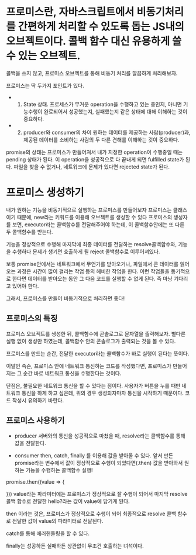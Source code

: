 # 프로미스란, 자바스크립트에서 비동기처리를 간편하게 처리할 수 있도록 돕는 JS내의 오브젝트이다. 콜백 함수 대신 유용하게 쓸 수 있는 오브젝트.

콜백을 쓰지 않고, 프로미스 오브젝트를 통해 비동기 처리를 깔끔하게 처리해보자.

프로미스는 딱 두가지 포인트가 있다.
- 1. State
상태. 프로세스가 무거운 operation을 수행하고 있는 중인지, 아니면 기능수행이 완료되어서 성공했는지, 실패했는지 같은 상태에 대해 이해하는 것이 중요하다.
- 2. producer와 consumer의 차이
원하는 데이터를 제공하는 사람(producer)과, 제공된 데이터를 소비하는 사람의 두 다른 견해를 이해하는 것이 중요하다.

promise의 상태는 프로미스가 만들어져서 내가 지정한 operation이 수행중일 때는 pending 상태가 된다. 이 operation을 성공적으로 다 끝내게 되면 fulfilled state가 된다.
파일을 찾을 수 없거나, 네트워크에 문제가 있다면 rejected state가 된다.

# 프로미스 생성하기 
내가 원하는 기능을 비동기적으로 실행하는 프로미스를 만들어보자
프로미스는 클래스이기 때문에, new라는 키워드를 이용해 오브젝트를 생성할 수 있다
프로미스의 생성자를 보면, executor라는 콜백함수를 전달해주어야 하는데, 이 콜백함수안에는 또 다른 두 콜백함수를 받는다. 

기능을 정상적으로 수행해 마지막에 최종 데이터를 전달하는 resolve콜백함수와, 기능을 수행하다 문제가 생기면 호출하게 될 reject 콜백함수로 이루어져있다.

보통 promise안에서는 네트워크에서 무언가를 받아오거나, 파일에서 큰 데이터를 읽어오는 과정은 시간이 많이 걸리는 작업 등의 헤비한 작업을 한다. 이런 작업들을 동기적으로 한다면 데이터를 받아오는 동안 그 다음 코드를 실행할 수 없게 된다. 즉 마냥 기다리고 있어야 한다.

그래서, 프로미스를 만들어 비동기적으로 처리하면 좋다!

## 프로미스의 특징
프로미스 오브젝트를 생성한 뒤, 콜백함수에 콘솔로그로 문자열을 출력해보자. 별다른 실행 없이 생성만 하였는데, 콜백함수 안의 콘솔로그가 출력되는 것을 볼 수 있다.

프로미스를 만드는 순간, 전달한 executor라는 콜백함수가 바로 실행이 된다는 뜻이다. 

이말인 즉슨, 프로미스 안에 네트워크 통신하는 코드를 작성했다면, 프로미스가 만들어지는 그 순간 바로 네트워크 통신을 수행한다는 것이다. 

단점은, 불필요한 네트워크 통신을 할 수 있다는 점이다. 사용자가 버튼을 누를 때만 네트워크 통신을 하게 하고 싶은데, 위의 경우 생성되자마자 통신을 시작하기 때문이다. 코드 작성시 유의하기 바란다.

## 프로미스 사용하기
- producer
서버와의 통신을 성공적으로 마쳤을 때, resolve라는 콜백함수를 통해 값을 전달한다.

- consumer
then, catch, finally 를 이용해 값을 받아올 수 있다.
앞서 만든 promise라는 변수에서 값이 정상적으로 수행이 되었다면(.then) 값을 받아와서 원하는 기능을 수행하는 콜백함수 실행!

promise.then((value => {

}))
value라는 파라미터에는 프로미스가 정상적으로 잘 수행이 되어서 마지막 resolve 콜백 함수로 전달한 hello?라는 값이 value에 담기게 된다.

then 이라는 것은, 프로미스가 정상적으로 수행이 되어 최종적으로 resolve 콜백 함수로 전달한 값이 value의 파라미터로 전달된다.

catch를 통해 에러핸들링을 할 수 있다.

finally는 성공하든 실패하든 상관없이 무조건 호출하는 녀석이다.

